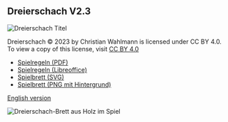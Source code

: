 ## Dreierschach V2.3

![Dreierschach Titel](/dreierschach/images/dreierschach_title.png "Dreierschach Titel")

Dreierschach © 2023 by Christian Wahlmann is licensed under CC BY 4.0. To view a copy of this license, visit [CC BY 4.0](http://creativecommons.org/licenses/by/4.0/ "CC BY 4.0")

- [Spielregeln (PDF)](/dreierschach/doc/Dreierschach_2.3_Regeln.pdf "Spielregeln (PDF)")
- [Spielregeln (Libreoffice)](/dreierschach/doc/Dreierschach_2.3_Regeln.odt "Spielregeln (Libreoffice)")
- [Spielbrett (SVG)](/dreierschach/images/board.svg "Spielbrett (SVG)")
- [Spielbrett (PNG mit Hintergrund)](/dreierschach/images/board.png "Spielbrett (PNG mit Hintergrund)")

[English version](index_en.md)

![Dreierschach-Brett aus Holz im Spiel](/dreierschach/images/board_wood_ingame.png "Dreierschach-Brett aus Holz im Spiel")
